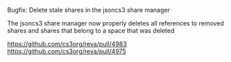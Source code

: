 Bugfix: Delete stale shares in the jsoncs3 share manager

The jsoncs3 share manager now properly deletes all references to removed shares and shares that belong to a space that was deleted

https://github.com/cs3org/reva/pull/4983
https://github.com/cs3org/reva/pull/4975
